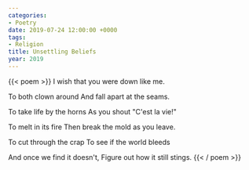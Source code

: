 ```yaml
---
categories:
- Poetry
date: 2019-07-24 12:00:00 +0000
tags:
- Religion
title: Unsettling Beliefs
year: 2019
---
```

{{< poem >}}
I wish that you were down like me.

To both clown around
And fall apart at the seams.

To take life by the horns
As you shout "C'est la vie!"

To melt in its fire
Then break the mold as you leave.

To cut through the crap
To see if the world bleeds

And once we find it doesn't,
Figure out how it still stings.
{{< / poem >}}
